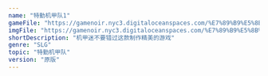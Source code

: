 ```yaml
---
name: "特勤机甲队1"
gameFile: "https://gamenoir.nyc3.digitaloceanspaces.com/%E7%89%B9%E5%8B%A4%E6%9C%BA%E7%94%B2%E9%98%9F1/pds1.zip"
imgFile: "https://gamenoir.nyc3.digitaloceanspaces.com/%E7%89%B9%E5%8B%A4%E6%9C%BA%E7%94%B2%E9%98%9F1/original.webp"
shortDescription: "机甲迷不要错过这款制作精美的游戏"
genre: "SLG"
topic: "特勤机甲队"
version: "原版"
---
```

